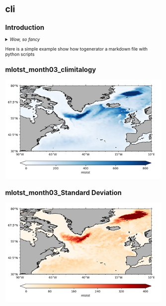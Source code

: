 



# cli

## Introduction

<details>
  <summary><i>Wow, so fancy</i></summary>
  <b>WOW, SO BOLD</b>
</details>


Here is a simple example show how togenerator a markdown file with python scripts
## mlotst_month03_climitalogy
  
![red](./plots/mlotst_03_cli.png)
## mlotst_month03_Standard Deviation
  
![green](./plots/mlotst_03_std.png)